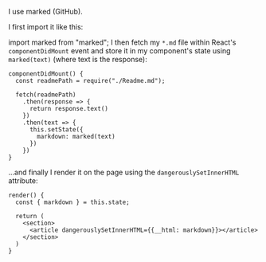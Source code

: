 I use marked (GitHub).

I first import it like this:

import marked from "marked";
I then fetch my `*.md` file within React's `componentDidMount` event and store it in my component's state using `marked(text)` (where text is the response):

```
componentDidMount() {
  const readmePath = require("./Readme.md");

  fetch(readmePath)
    .then(response => {
      return response.text()
    })
    .then(text => {
      this.setState({
        markdown: marked(text)
      })
    })
}
```

...and finally I render it on the page using the `dangerouslySetInnerHTML` attribute:

```
render() {
  const { markdown } = this.state;

  return (
    <section>
      <article dangerouslySetInnerHTML={{__html: markdown}}></article>
    </section>
  )
}
```

